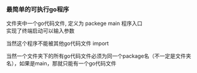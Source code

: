 ### 最简单的可执行go程序

文件夹中一个go代码文件, 定义为 packege main 程序入口  
实现了终端启动可以输入参数  

当然这个程序不能被其他go代码文件 import  

当然一个文件夹下的所有go代码文件必须为同一个package名（不一定是文件夹名），如果是main，那就只能有一个go代码文件  


